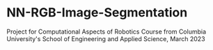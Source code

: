# NN-RGB-Image-Segmentation
Project for Computational Aspects of Robotics Course from Columbia University's School of Engineering and Applied Science, March 2023

